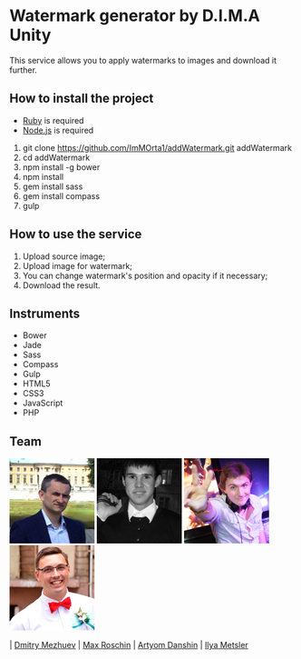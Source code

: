 # Watermark generator by D.I.M.A Unity

This service allows you to apply watermarks to images and download it further. 

## How to install the project
* [Ruby](https://www.ruby-lang.org/en/) is required
* [Node.js](https://nodejs.org/en/) is required

1. git clone https://github.com/ImMOrta1/addWatermark.git addWatermark
2. cd addWatermark
3. npm install -g bower
4. npm install
5. gem install sass
6. gem install compass
5. gulp

## How to use the service
1. Upload source image;
2. Upload image for watermark;
3. You can change watermark's position and opacity if it necessary;
4. Download the result.

## Instruments 

* Bower
* Jade
* Sass
* Compass
* Gulp
* HTML5
* CSS3
* JavaScript
* PHP

## Team 
[![Dmitry Mezhuev](https://github.com/imezler/Test/blob/master/team1.png)](https://github.com/ImMOrta1) 
[![Max Roschin](https://github.com/imezler/Test/blob/master/team2.png)](https://github.com/Maksfin) 
[![Artyom Danshin](https://github.com/imezler/Test/blob/master/team3.png)](https://github.com/SilverDragoon) 
[![Ilya Metsler](https://github.com/imezler/Test/blob/master/team4.png)](https://github.com/imezler)

| [Dmitry Mezhuev](https://github.com/ImMOrta1)  | [Max Roschin](https://github.com/Maksfin) | [Artyom Danshin](https://github.com/SilverDragoon) | [Ilya Metsler](https://github.com/imezler)




